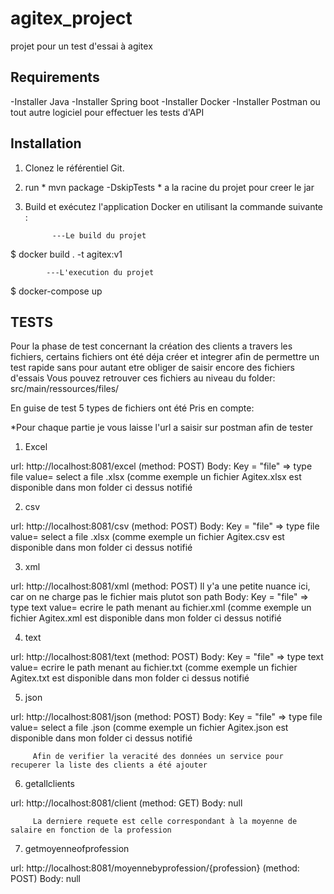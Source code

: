 # agitex_project
projet pour un test d'essai à agitex

## Requirements
-Installer Java
-Installer Spring boot
-Installer Docker
-Installer Postman ou tout autre logiciel pour effectuer les tests d'API

## Installation
1. Clonez le référentiel Git.
2. run * mvn package -DskipTests * a la racine du projet pour creer le jar
2. Build et exécutez l'application Docker en utilisant la commande suivante :
             
             ---Le build du projet

  $ docker build . -t agitex:v1 
  
            ---L'execution du projet

  $ docker-compose up 

## TESTS
 Pour la phase de test concernant la création des clients a travers les fichiers, certains fichiers ont été déja créer et integrer afin de permettre un test rapide sans pour autant etre obliger de saisir encore des fichiers d'essais
 Vous pouvez retrouver ces fichiers au niveau du folder: src/main/ressources/files/
 
 En guise de test 5 types de fichiers ont été Pris en compte:
 
 *Pour chaque partie je vous laisse l'url a saisir sur postman afin de tester
 
  1. Excel
  
  url: http://localhost:8081/excel (method: POST)
  Body: Key = "file" => type file
       value= select a file .xlsx (comme exemple un fichier Agitex.xlsx est disponible dans mon folder ci dessus notifié
  
  2. csv
  
  url: http://localhost:8081/csv (method: POST)
  Body: Key = "file" => type file
       value= select a file .xlsx (comme exemple un fichier Agitex.csv est disponible dans mon folder ci dessus notifié
       
  3. xml
  
  url: http://localhost:8081/xml (method: POST)
  Il y'a une petite nuance ici, car on ne charge pas le fichier mais plutot son path
  Body: Key = "file" => type text
       value= ecrire le path menant au fichier.xml (comme exemple un fichier Agitex.xml est disponible dans mon folder ci dessus notifié
  
  4. text
  
  url: http://localhost:8081/text (method: POST)
  Body: Key = "file" => type text
       value= ecrire le path menant au fichier.txt (comme exemple un fichier Agitex.txt est disponible dans mon folder ci dessus notifié
  
  5. json
  
  url: http://localhost:8081/json (method: POST)
  Body: Key = "file" => type file
       value= select a file .json (comme exemple un fichier Agitex.json est disponible dans mon folder ci dessus notifié
       
         Afin de verifier la veracité des données un service pour recuperer la liste des clients a été ajouter
  
  6. getallclients
  
  url: http://localhost:8081/client (method: GET)
  Body: null
  
         La derniere requete est celle correspondant à la moyenne de salaire en fonction de la profession
         
   7. getmoyenneofprofession
   
  url: http://localhost:8081/moyennebyprofession/{profession} (method: POST)
  Body: null
